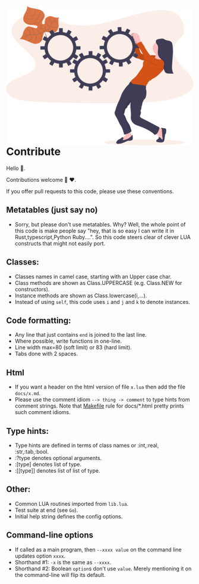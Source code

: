 <a name=top></a>

<img align=right width=550 src=/docs/img/contrib.png>

# Contribute
Hello :wave:.  

Contributions welcome :kiss: :heart:.

If you offer pull requests to this code, please use these conventions.

## Metatables (just say no)
- Sorry, but please  don't use metatables. Why? Well, the whole point of this code is make people say "hey, that
   is so easy I can write it in Rust,typescript,Python Ruby....". So this code steers
   clear of clever LUA
   constructs that might not easily port.

## Classes:
- Classes names in camel case, starting with an Upper case char. 
- Class methods are shown as Class.UPPERCASE (e.g. Class.NEW for constructors).
- Instance methods are shown as Class.lowercase(i,...).
- Instead of using `self`, this code uses `i` and `j` and `k` to denote instances.

## Code formatting:
- Any line that just contains `end` is joined to the last line.
- Where possible, write functions in one-line.
- Line width max=80 (soft limit) or 83 (hard limit). 
- Tabs done with 2 spaces.

## Html
- If you want a header on the html version of file `x.lua` then add the file `docs/x.md`.
- Please use the comment idiom `--> thing -> comment` to type hints from comment strings.
  Note that [Makefile](makefile) rule for docs/*.html pretty prints such comment idioms.

## Type hints:
- Type hints are defined in terms of class names or  :int,:real, :str,:tab,:bool.
-  :?type denotes optional arguments.
- :[type] denotes list of type.
- :[[type]] denotes list of list of type.

## Other:
- Common LUA routines imported from `lib.lua`.
- Test suite at end (see `Go`).
- Initial help string defines the config options.

## Command-line options
- If called as a main program, then `--xxxx value` on the command line updates option `xxxx`.
- Shorthand #1: `-x`  is the same as  `--xxxx`.
- Shorthand #2: Boolean `option`s don't use `value`.
  Merely mentioning it on the command-line will flip its default.
